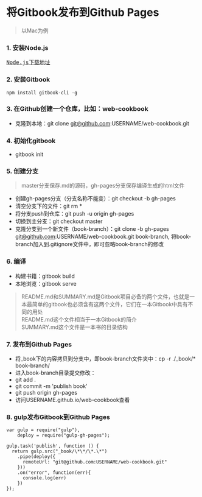 # 将Gitbook发布到Github Pages
> 以Mac为例  

### 1. 安装Node.js


<pre><a href="https://nodejs.org/en/download/">Node.js下载地址</a></pre>
### 2. 安装Gitbook  


	npm install gitbook-cli -g
### 3. 在Github创建一个仓库，比如：web-cookbook
 * 克隆到本地：git clone git@github.com:USERNAME/web-cookbook.git

### 4. 初始化gitbook
 * gitbook init  

### 5. 创建分支
 > master分支保存.md的源码，gh-pages分支保存编译生成的html文件    

 * 创建gh-pages分支（分支名称不能变）：git checkout -b gh-pages
 * 清空分支下的文件：git rm *
 * 将分支push到仓库：git push -u origin gh-pages
 * 切换到主分支：git checkout master
 * 克隆分支到一个新文件（book-branch）：git clone -b gh-pages git@github.com:USERNAME/web-cookbook.git book-branch, 将book-branch加入到.gitignore文件中，即可忽略book-branch的修改  

### 6. 编译
 * 构建书籍：gitbook build
 * 本地浏览：gitbook serve
 > README.md和SUMMARY.md是Gitbook项目必备的两个文件，也就是一本最简单的gitbook也必须含有这两个文件，它们在一本Gitbook中具有不同的用处  
 > README.md这个文件相当于一本Gitbook的简介  
 > SUMMARY.md这个文件是一本书的目录结构  

### 7. 发布到Github Pages
 * 将_book下的内容拷贝到分支中，即book-branch文件夹中：cp -r ./_book/* book-branch/
 * 进入book-branch目录提交修改：
  * git add .
  * git commit -m 'publish book'
  * git push origin gh-pages
 * 访问USERNAME.github.io/web-cookbook查看  

### 8. gulp发布Gitbook到Github Pages

    var gulp = require("gulp"),  
		deploy = require("gulp-gh-pages");
	
	gulp.task('publish', function () {  
	  return gulp.src("_book/\*\*/\*.\*")
	    .pipe(deploy({
	      remoteUrl: "git@github.com:USERNAME/web-cookbook.git"
	    }))
	    .on("error", function(err){
	      console.log(err)
	    })
	});
